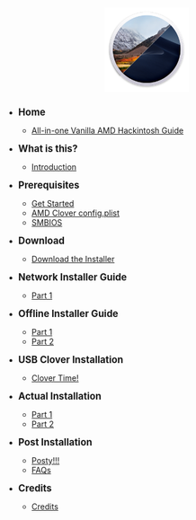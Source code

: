 <h1 style='text-align: center'><img src='./logo.png' style='height: 150px' /></h1>

* <big><b>Home</b></big>
    * [All-in-one Vanilla AMD Hackintosh Guide](/README.md)

* <big><b>What is this?</b></big>
    * [Introduction](/what-is-this/introduction.md)

* <big><b>Prerequisites</b></big>
    * [Get Started](/prerequisites/get-started/README.md)
    * [AMD Clover config.plist](/prerequisites/amd-clover-config.plist/README.md)
    * [SMBIOS](/prerequisites/amd-clover-config.plist/smbios.md)

* <big><b>Download</b></big>
    * [Download the Installer](/download/download.md)

* <big><b>Network Installer Guide</b></big>
    * [Part 1](/network-installer-guide/network/README.md)

* <big><b>Offline Installer Guide</b></big>
    * [Part 1](/offline-installer-guide/offline-part-1/README.md)
    * [Part 2](/offline-installer-guide/offline-part-2/README.md)

* <big><b>USB Clover Installation</a></b></big>
    * [Clover Time!](/clover-installtion/usb-clover/README.md)
* <big><b>Actual Installation</b></big>
    * [Part 1](/actual-installation/actual-installation-part-1.md)
    * [Part 2](/actual-installation/actual-installation-part-2.md)

* <big><b>Post Installation</b></big>
    * [Posty!!!](/post-installation/posty.md)
    * [FAQs](/post-installation/faqs.md)

* <big><b>Credits</b></big>
    * [Credits](/credits/credits.md)

